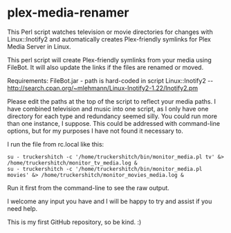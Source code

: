plex-media-renamer
==================

This Perl script watches television or movie directories for changes with Linux::Inotify2 and automatically creates Plex-friendly symlinks for Plex Media Server in Linux.

This perl script will create Plex-friendly symlinks from your media using FileBot.  It will also update the links if the files are renamed or moved.

Requirements:
FileBot.jar - path is hard-coded in script
Linux::Inotify2 -- http://search.cpan.org/~mlehmann/Linux-Inotify2-1.22/Inotify2.pm

Please edit the paths at the top of the script to reflect your media paths.  I have combined television and music into one script, as I only have one directory for each type and redundancy seemed silly.  You could run more than one instance, I suppose.  This could be addressed with command-line options, but for my purposes I have not found it necessary to.

I run the file from rc.local like this:

```
su - truckershitch -c '/home/truckershitch/bin/monitor_media.pl tv' &> /home/truckershitch/monitor_tv_media.log &
su - truckershitch -c '/home/truckershitch/bin/monitor_media.pl movies' &> /home/truckershitch/monitor_movies_media.log &
```

Run it first from the command-line to see the raw output.

I welcome any input you have and I will be happy to try and assist if you need help.

This is my first GitHub repository, so be kind. :)
